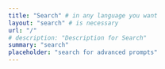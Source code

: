 ```yaml
---
title: "Search" # in any language you want
layout: "search" # is necessary
url: "/"
# description: "Description for Search"
summary: "search"
placeholder: "search for advanced prompts"
---
```

